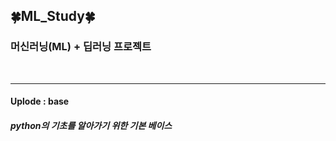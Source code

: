 ## 🍀ML_Study🍀

### 머신러닝(ML) + 딥러닝 프로젝트
<br/>

---

#### Uplode : base

##### python의 기초를 알아가기 위한 기본 베이스
<br/>
